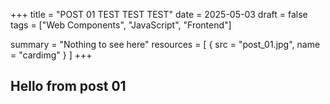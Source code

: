 +++
title = "POST 01 TEST TEST TEST"
date = 2025-05-03
draft = false
tags = ["Web Components", "JavaScript", "Frontend"]

summary = "Nothing to see here"
resources = [
  { src = "post_01.jpg", name = "cardimg" }
]
+++

## Hello from post 01
